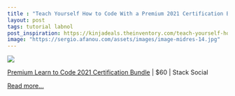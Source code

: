 ```yaml
---
title : "Teach Yourself How to Code With a Premium 2021 Certification Bundle, 98% off [Exclusive]"
layout: post
tags: tutorial labnol
post_inspiration: https://kinjadeals.theinventory.com/teach-yourself-how-to-code-with-a-premium-2021-certific-1846618984
image: "https://sergio.afanou.com/assets/images/image-midres-14.jpg"
---
```


<img src="https://i.kinja-img.com/gawker-media/image/upload/s--oIz1snF6--/c_fit,fl_progressive,q_80,w_636/wpax2cy5192dl6ajxbyl.jpg" /><p><a href="https://stacksocial.com/sales/the-premium-learn-to-code-2021-certification-bundle?aid=a-efnv1nsd&amp;utm_source=theinventory.com&amp;utm_medium=referral&amp;utm_campaign=the-premium-learn-to-code-2021-certification-bundle_040221&amp;utm_term=scsf-484652" target="_blank" rel="noopener noreferrer">Premium Learn to Code 2021 Certification Bundle</a> | $60 | Stack Social </p><p><a href="https://kinjadeals.theinventory.com/teach-yourself-how-to-code-with-a-premium-2021-certific-1846618984">Read more...</a></p>